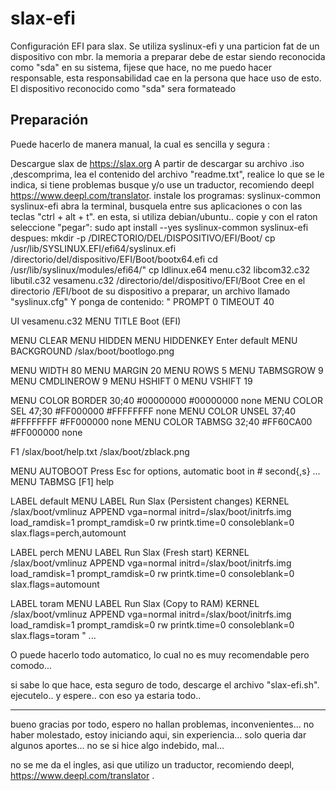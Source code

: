 # slax-efi
Configuración EFI para slax.
Se utiliza syslinux-efi y una particion fat de un dispositivo con mbr.
la memoria a preparar debe de estar siendo reconocida como "sda" en su sistema, fijese que hace, no me puedo hacer responsable, esta responsabilidad cae en la persona que hace uso de esto.
El dispositivo reconocido como "sda" sera formateado

## Preparación
Puede hacerlo de manera manual, la cual es sencilla y segura :

Descargue slax de https://slax.org
A partir de descargar su archivo .iso ,descomprima, lea el contenido del archivo "readme.txt", realice lo que se le indica, si tiene problemas busque y/o use un traductor, recomiendo deepl https://www.deepl.com/translator.
instale los programas: syslinux-common syslinux-efi
abra la terminal, busquela entre sus aplicaciones o con las teclas "ctrl + alt + t".
en esta, si utiliza debian/ubuntu.. copie y con el raton seleccione "pegar": sudo apt install --yes syslinux-common syslinux-efi
despues:
mkdir -p /DIRECTORIO/DEL/DISPOSITIVO/EFI/Boot/
cp /usr/lib/SYSLINUX.EFI/efi64/syslinux.efi /directorio/del/dispositivo/EFI/Boot/bootx64.efi
cd /usr/lib/syslinux/modules/efi64/"
cp ldlinux.e64 menu.c32 libcom32.c32 libutil.c32 vesamenu.c32 /directorio/del/dispositivo/EFI/Boot
Cree en el directorio /EFI/boot de su dispositivo a preparar, un archivo llamado "syslinux.cfg"
Y  ponga de contenido:
"
PROMPT 0
TIMEOUT 40

UI vesamenu.c32
MENU TITLE Boot (EFI)

MENU CLEAR
MENU HIDDEN
MENU HIDDENKEY Enter default
MENU BACKGROUND /slax/boot/bootlogo.png

MENU WIDTH 80
MENU MARGIN 20
MENU ROWS 5
MENU TABMSGROW 9
MENU CMDLINEROW 9
MENU HSHIFT 0
MENU VSHIFT 19

MENU COLOR BORDER  30;40      #00000000 #00000000 none
MENU COLOR SEL     47;30      #FF000000 #FFFFFFFF none
MENU COLOR UNSEL   37;40      #FFFFFFFF #FF000000 none
MENU COLOR TABMSG  32;40      #FF60CA00 #FF000000 none

F1 /slax/boot/help.txt /slax/boot/zblack.png

MENU AUTOBOOT Press Esc for options, automatic boot in # second{,s} ...
MENU TABMSG [F1] help     

LABEL default
MENU LABEL Run Slax (Persistent changes)
KERNEL /slax/boot/vmlinuz
APPEND vga=normal initrd=/slax/boot/initrfs.img load_ramdisk=1 prompt_ramdisk=0 rw printk.time=0 consoleblank=0 slax.flags=perch,automount

LABEL perch
MENU LABEL Run Slax (Fresh start)
KERNEL /slax/boot/vmlinuz
APPEND vga=normal initrd=/slax/boot/initrfs.img load_ramdisk=1 prompt_ramdisk=0 rw printk.time=0 consoleblank=0 slax.flags=automount

LABEL toram
MENU LABEL Run Slax (Copy to RAM)
KERNEL /slax/boot/vmlinuz
APPEND vga=normal initrd=/slax/boot/initrfs.img load_ramdisk=1 prompt_ramdisk=0 rw printk.time=0 consoleblank=0 slax.flags=toram
"
...

O puede hacerlo todo automatico, lo cual no es muy recomendable pero comodo...

si sabe lo que hace, esta seguro de todo, descarge el archivo "slax-efi.sh".
ejecutelo..
y espere..
con eso ya estaria todo..

---------------------------------

bueno gracias por todo, espero no hallan problemas, inconvenientes...
no haber molestado, estoy iniciando aqui, sin experiencia...
solo queria dar algunos aportes...
no se si hice algo indebido, mal...

no se me da el ingles, asi que utilizo un traductor, recomiendo deepl, https://www.deepl.com/translator .
